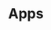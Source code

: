 # Apps

```{include} Pages/Apps/ExcecutableQTMApps.md
```

```{include} Pages/Apps/ExcecutableViconApps.md
```
